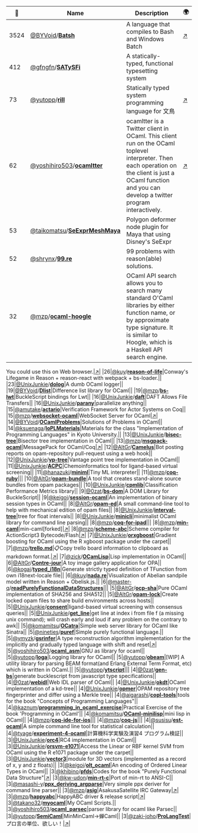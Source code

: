 |:star2: | Name | Description | 🌍|
|---|---|---|---|
|3524|[@BYVoid](https://github.com/BYVoid)/[**Batsh**](https://github.com/BYVoid/Batsh)|A language that compiles to Bash and Windows Batch|[:arrow_upper_right:](http://batsh.org)|
|412|[@gfngfn](https://github.com/gfngfn)/[**SATySFi**](https://github.com/gfngfn/SATySFi)|A statically-typed, functional typesetting system||
|73|[@yutopp](https://github.com/yutopp)/[**rill**](https://github.com/yutopp/rill)|Statically typed system programming language for 文鳥|[:arrow_upper_right:](https://yutopp.github.io/rill-docs/)|
|62|[@yoshihiro503](https://github.com/yoshihiro503)/[**ocamltter**](https://github.com/yoshihiro503/ocamltter)|ocamltter is a Twitter client in OCaml. This client run on the OCaml toplevel interpreter. Then each operation on the client is just a OCaml function and you can develop a twitter program interactively.|[:arrow_upper_right:](http:/proofcafe.org/wiki/ocamltter)|
|53|[@taikomatsu](https://github.com/taikomatsu)/[**SeExprMeshMaya**](https://github.com/taikomatsu/SeExprMeshMaya)|Polygon deformer node plugin for Maya that using Disney's SeExpr||
|52|[@shrynx](https://github.com/shrynx)/[**99.re**](https://github.com/shrynx/99.re)|99 problems with reason(able) solutions.||
|32|[@mzp](https://github.com/mzp)/[**ocaml-hoogle**](https://github.com/mzp/ocaml-hoogle)|OCaml API search allows you to search many standard O'Caml libraries by either function name, or by approximate type signature. It is similar to Hoogle, which is a Haskell API search engine.

You could use this on Web browser.|[:arrow_upper_right:](http://search.ocaml.jp)|
|26|[@kuy](https://github.com/kuy)/[**reason-of-life**](https://github.com/kuy/reason-of-life)|Conway's Lifegame in Reason + reason-react with webpack + bs-loader.||
|23|[@UnixJunkie](https://github.com/UnixJunkie)/[**dolog**](https://github.com/UnixJunkie/dolog)|A dumb OCaml logger||
|19|[@BYVoid](https://github.com/BYVoid)/[**Dlist**](https://github.com/BYVoid/Dlist)|Difference list library for OCaml||
|19|[@mzp](https://github.com/mzp)/[**bs-lwt**](https://github.com/mzp/bs-lwt)|BuckleScript bindings for Lwt||
|16|[@UnixJunkie](https://github.com/UnixJunkie)/[**daft**](https://github.com/UnixJunkie/daft)|DAFT Allows File Transfers||
|16|[@UnixJunkie](https://github.com/UnixJunkie)/[**parany**](https://github.com/UnixJunkie/parany)|parallelize anything||
|15|[@amutake](https://github.com/amutake)/[**actario**](https://github.com/amutake/actario)|Verification Framework for Actor Systems on Coq||
|15|[@mzp](https://github.com/mzp)/[**websocket-ocaml**](https://github.com/mzp/websocket-ocaml)|WebSocket Server for OCaml|[:arrow_upper_right:](http://eva-lu-ator.net/redmine/projects/websocket-ocaml)|
|14|[@BYVoid](https://github.com/BYVoid)/[**OCamlProblems**](https://github.com/BYVoid/OCamlProblems)|Solutions of Problems in OCaml||
|14|[@ksuenaga](https://github.com/ksuenaga)/[**IoPLMaterials**](https://github.com/ksuenaga/IoPLMaterials)|Materials for the class "Implementation of Programming Languages" in Kyoto University.||
|13|[@UnixJunkie](https://github.com/UnixJunkie)/[**bisec-tree**](https://github.com/UnixJunkie/bisec-tree)|Bisector tree implementation in OCaml||
|13|[@mzp](https://github.com/mzp)/[**msgpack-ocaml**](https://github.com/mzp/msgpack-ocaml)|MessagePack for OCaml/Coq|[:arrow_upper_right:](http://mzp.github.com/msgpack-ocaml/refman)|
|12|[@AltGr](https://github.com/AltGr)/[**Camelus**](https://github.com/AltGr/Camelus)|Bot posting reports on opam-repository pull-request using a web hook||
|12|[@UnixJunkie](https://github.com/UnixJunkie)/[**vp-tree**](https://github.com/UnixJunkie/vp-tree)|Vantage point tree implementation in OCaml||
|11|[@UnixJunkie](https://github.com/UnixJunkie)/[**ACPC**](https://github.com/UnixJunkie/ACPC)|Chemoinformatics tool for ligand-based virtual screening||
|11|[@hanazuki](https://github.com/hanazuki)/[**miniml**](https://github.com/hanazuki/miniml)|Tiny ML interpreter||
|11|[@mzp](https://github.com/mzp)/[**coq-ruby**](https://github.com/mzp/coq-ruby)|||
|10|[@AltGr](https://github.com/AltGr)/[**opam-bundle**](https://github.com/AltGr/opam-bundle)|A tool that creates stand-alone source bundles from opam packages||
|10|[@UnixJunkie](https://github.com/UnixJunkie)/[**cpmlib**](https://github.com/UnixJunkie/cpmlib)|Classification Performance Metrics library||
|9|[@0zat](https://github.com/0zat)/[**bs-dom**](https://github.com/0zat/bs-dom)|A DOM Library for BuckleScript||
|9|[@keigoi](https://github.com/keigoi)/[**session-ocaml**](https://github.com/keigoi/session-ocaml)|An implementation of binary session types in OCaml||
|8|[@AltGr](https://github.com/AltGr)/[**opam-ed**](https://github.com/AltGr/opam-ed)|A small  command-line tool to help with mechanical edition of opam files||
|8|[@UnixJunkie](https://github.com/UnixJunkie)/[**interval-tree**](https://github.com/UnixJunkie/interval-tree)|tree for float intervals||
|8|[@UnixJunkie](https://github.com/UnixJunkie)/[**minicli**](https://github.com/UnixJunkie/minicli)|minimalist OCaml library for command line parsing||
|8|[@mzp](https://github.com/mzp)/[**coq-for-ipad**](https://github.com/mzp/coq-for-ipad)|||
|8|[@mzp](https://github.com/mzp)/[**min-caml**](https://github.com/mzp/min-caml)|min-caml[forked]|[:arrow_upper_right:](http://min-caml.sourceforge.net/)|
|8|[@mzp](https://github.com/mzp)/[**scheme-abc**](https://github.com/mzp/scheme-abc)|Scheme compiler for ActionScript3 Bytecode/Flash|[:arrow_upper_right:](http://happyabc.org)|
|7|[@UnixJunkie](https://github.com/UnixJunkie)/[**orxgboost**](https://github.com/UnixJunkie/orxgboost)|Gradient boosting for OCaml using the R xgboost package under the carpet||
|7|[@mzp](https://github.com/mzp)/[**trello.md**](https://github.com/mzp/trello.md)|📋Copy trello board information to clipboard as markdown format.|[:arrow_upper_right:](https://chrome.google.com/webstore/detail/trellomd/ibjelhogbfmmcpdblpjipdpmaocngjdm)|
|7|[@zick](https://github.com/zick)/[**OCamLisp**](https://github.com/zick/OCamLisp)|Lisp implementation in OCaml||
|6|[@AltGr](https://github.com/AltGr)/[**Contre-jour**](https://github.com/AltGr/Contre-jour)|A toy image gallery application for OPA||
|6|[@kogai](https://github.com/kogai)/[**typed_i18n**](https://github.com/kogai/typed_i18n)|Generate strictly typed definition of TFunction from own i18next-locale file||
|6|[@kuy](https://github.com/kuy)/[**nada.re**](https://github.com/kuy/nada.re)|Visualization of Abelian sandpile model written in Reason + Obelisk.js.||
|6|[@master-q](https://github.com/master-q)/[**readPurelyFunctionalDataStructures**](https://github.com/master-q/readPurelyFunctionalDataStructures)|||
|5|[@AltGr](https://github.com/AltGr)/[**ocp-sha**](https://github.com/AltGr/ocp-sha)|Pure OCaml implementation of SHA256 and SHA512||
|5|[@AltGr](https://github.com/AltGr)/[**opam-lock**](https://github.com/AltGr/opam-lock)|Create locked opam files to share build environments across hosts||
|5|[@UnixJunkie](https://github.com/UnixJunkie)/[**consent**](https://github.com/UnixJunkie/consent)|ligand-based virtual screening with consensus queries||
|5|[@UnixJunkie](https://github.com/UnixJunkie)/[**get_line**](https://github.com/UnixJunkie/get_line)|get line at index i from file f (a missing unix command); will crash early and loud if any problem on the contrary to awk||
|5|[@komamitsu](https://github.com/komamitsu)/[**OCatra**](https://github.com/komamitsu/OCatra)|Simple web server library for OCaml like Sinatra||
|5|[@nineties](https://github.com/nineties)/[**puref**](https://github.com/nineties/puref)|Simple purely functional language.||
|5|[@ymyzk](https://github.com/ymyzk)/[**gsrinfer**](https://github.com/ymyzk/gsrinfer)|A type reconstruction algorithm implementation for the implicitly and gradually typed language with shift and reset|[:arrow_upper_right:](https://gsrinfer.ymyzk.com)|
|5|[@yoshihiro503](https://github.com/yoshihiro503)/[**ocaml_asm**](https://github.com/yoshihiro503/ocaml_asm)|GNU as library for ocaml||
|5|[@yutopp](https://github.com/yutopp)/[**loga**](https://github.com/yutopp/loga)|Logging library for OCaml||
|5|[@yutopp](https://github.com/yutopp)/[**obeam**](https://github.com/yutopp/obeam)|[WIP] A utility library for parsing BEAM format(and Erlang External Term Format, etc) which is written in OCaml.||
|5|[@yutopp](https://github.com/yutopp)/[**ytscript**](https://github.com/yutopp/ytscript)|||
|4|[@0zat](https://github.com/0zat)/[**gen-bs**](https://github.com/0zat/gen-bs)|generate bucklescript from javascript type specifications||
|4|[@0zat](https://github.com/0zat)/[**webidl**](https://github.com/0zat/webidl)|Web IDL parser of OCaml||
|4|[@UnixJunkie](https://github.com/UnixJunkie)/[**okdt**](https://github.com/UnixJunkie/okdt)|OCaml implementation of a kd-tree||
|4|[@UnixJunkie](https://github.com/UnixJunkie)/[**opmer**](https://github.com/UnixJunkie/opmer)|OPAM repository tree fingerprinter and differ using a Merkle tree||
|4|[@aigarashi](https://github.com/aigarashi)/[**copl-tools**](https://github.com/aigarashi/copl-tools)|tools for the book "Concepts of Programming Languages"||
|4|[@kaznum](https://github.com/kaznum)/[**programming_in_ocaml_exercise**](https://github.com/kaznum/programming_in_ocaml_exercise)|Practical Exercise of the book 'Programming in OCaml'||
|4|[@komamitsu](https://github.com/komamitsu)/[**OCaml-minilisp**](https://github.com/komamitsu/OCaml-minilisp)|mini lisp in OCaml||
|4|[@mzp](https://github.com/mzp)/[**coq-ide-for-ios**](https://github.com/mzp/coq-ide-for-ios)|||
|4|[@mzp](https://github.com/mzp)/[**coq-js**](https://github.com/mzp/coq-js)|||
|4|[@susisu](https://github.com/susisu)/[**est-ocaml**](https://github.com/susisu/est-ocaml)|A simple command line tool for statistical calculation||
|4|[@tyage](https://github.com/tyage)/[**experiment-4-ocaml**](https://github.com/tyage/experiment-4-ocaml)|計算機科学実験及演習4 プログラム検証||
|3|[@UnixJunkie](https://github.com/UnixJunkie)/[**orc4**](https://github.com/UnixJunkie/orc4)|RC4 implementation in OCaml||
|3|[@UnixJunkie](https://github.com/UnixJunkie)/[**orsvm-e1071**](https://github.com/UnixJunkie/orsvm-e1071)|Access the Linear or RBF kernel SVM from OCaml using the R e1071 package under the carpet||
|3|[@UnixJunkie](https://github.com/UnixJunkie)/[**vector3**](https://github.com/UnixJunkie/vector3)|module for 3D vectors (implemented as a record of x, y and z floats)||
|3|[@keigoi](https://github.com/keigoi)/[**olt_ocaml**](https://github.com/keigoi/olt_ocaml)|An encoding of Ordered Linear Types in OCaml||
|3|[@khibino](https://github.com/khibino)/[**pfds**](https://github.com/khibino/pfds)|Codes for the book "Purely Functional Data Structure"|[:arrow_upper_right:](http://twitter.com/khibino)|
|3|[@kw-udon](https://github.com/kw-udon)/[**min-rt-c**](https://github.com/kw-udon/min-rt-c)|Port of min-rt to ANSI-C||
|3|[@masashi-y](https://github.com/masashi-y)/[**ppx_deriving_argparse**](https://github.com/masashi-y/ppx_deriving_argparse)|Very simple ppx deriver for command line parser||
|3|[@mzp](https://github.com/mzp)/[**asig**](https://github.com/mzp/asig)|AsakusaSatellite IRC Gateway|[:arrow_upper_right:](https://github.com/mzp/asig/wiki)|
|3|[@mzp](https://github.com/mzp)/[**happyabc**](https://github.com/mzp/happyabc)|HappyABC driver & release script|[:arrow_upper_right:](http://happyabc.org)|
|3|[@takano32](https://github.com/takano32)/[**myocaml**](https://github.com/takano32/myocaml)|My OCaml Scripts.||
|3|[@yoshihiro503](https://github.com/yoshihiro503)/[**ocaml_parsec**](https://github.com/yoshihiro503/ocaml_parsec)|parser library for ocaml like Parsec||
|3|[@yutopp](https://github.com/yutopp)/[**SemiCaml**](https://github.com/yutopp/SemiCaml)|MinMinCaml→蝉Caml||
|3|[@zaki-joho](https://github.com/zaki-joho)/[**ProLangTest**](https://github.com/zaki-joho/ProLangTest)|プロ言の単位、欲しい！|[:arrow_upper_right:](https://github.com/aigarashi/PL-LectureNotes)|

